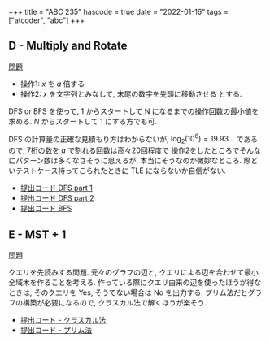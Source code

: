 +++
title = "ABC 235"
hascode = true
date = "2022-01-16"
tags = ["atcoder", "abc"]
+++




## D - Multiply and Rotate

[問題](https://atcoder.jp/contests/abc235/tasks/abc235_d)

- 操作1: $x$ を $a$ 倍する
- 操作2: $x$ を文字列とみなして, 末尾の数字を先頭に移動させる
とする.


DFS or BFS を使って, 1 からスタートして N になるまでの操作回数の最小値を求める. $N$ からスタートして $1$ にする方でも可.

DFS の計算量の正確な見積もり方はわからないが, $\log_2(10^6) = 19.93...$ であるので, 7桁の数を $a$ で割れる回数は高々20回程度で
操作2をしたところでそんなにパターン数は多くなさそうに思えるが, 本当にそうなのか微妙なところ.
際どいテストケース持ってこられたときに TLE にならないか自信がない.

- [提出コード DFS part 1](https://atcoder.jp/contests/abc235/submissions/28586055)
- [提出コード DFS part 2](https://atcoder.jp/contests/abc235/submissions/28586728)
- [提出コード BFS](https://atcoder.jp/contests/abc235/submissions/28586867)

## E - MST + 1

[問題](https://atcoder.jp/contests/abc235/tasks/abc235_e)

クエリを先読みする問題.
元々のグラフの辺と, クエリによる辺を合わせて最小全域木を作ることを考える.
作っている際にクエリ由来の辺を使ったほうが得なときは, そのクエリを Yes, そうでない場合は No を出力する.
プリム法だとグラフの構築が必要になるので, クラスカル法で解くほうが楽そう.

- [提出コード - クラスカル法](https://atcoder.jp/contests/abc235/submissions/28590106)
- [提出コード - プリム法](https://atcoder.jp/contests/abc235/submissions/28590989)
